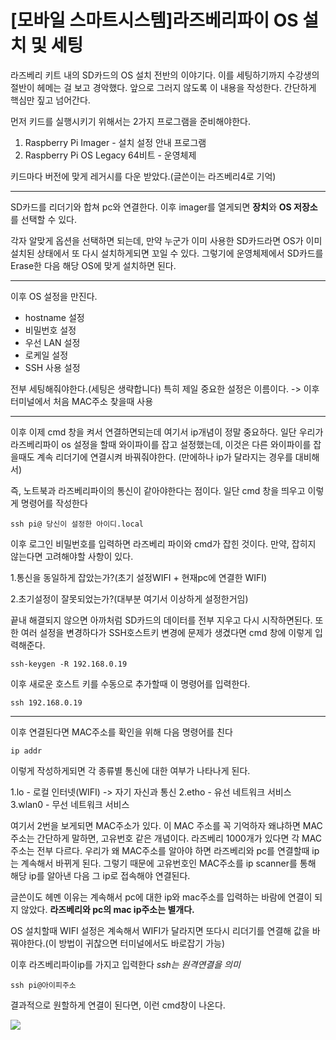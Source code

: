 # [모바일 스마트시스템]라즈베리파이 OS 설치 및 세팅

라즈베리 키트 내의 SD카드의 OS 설치 전반의 이야기다. 이를 세팅하기까지 수강생의 절반이 헤메는 걸 보고 경악했다. 앞으로 그러지 않도록 이 내용을 작성한다. 간단하게 핵심만 짚고 넘어간다.

먼저 키드를 실행시키기 위해서는 2가지 프로그램을 준비해야한다.

1. Raspberry Pi Imager - 설치 설정 안내 프로그램
2. Raspberry Pi OS Legacy 64비트 - 운영체제

키드마다 버전에 맞게 레거시를 다운 받았다.(글쓴이는 라즈베리4로 기억)

---

SD카드를 리더기와 합쳐 pc와 연결한다.
이후 imager를 열게되면 **장치**와 **OS 저장소**를 선택할 수 있다.

각자 알맞게 옵션을 선택하면 되는데, 만약 누군가 이미 사용한 SD카드라면 OS가 이미 설치된 상태에서 또 다시 설치하게되면 꼬일 수 있다. 그렇기에 운영체제에서 SD카드를 Erase한 다음 해당 OS에 맞게 설치하면 된다.

---
이후 OS 설정을 만진다.
 
 - hostname 설정
 - 비밀번호 설정
 - 우선 LAN 설정
 - 로케일 설정
 - SSH 사용 설정
 
 전부 세팅해줘야한다.(세팅은 생략합니다)
 특히 제일 중요한 설정은 이름이다. -> 이후 터미널에서 처음 MAC주소 찾을때 사용
 
---
 
이후 이제 cmd 창을 켜서 연결하면되는데 여기서 ip개념이 정말 중요하다.
일단 우리가 라즈베리파이 os 설정을 할때 와이파이를 잡고 설정했는데,
이것은 다른 와이파이를 잡을때도 계속 리더기에 연결시켜 바꿔줘야한다.
(만에하나 ip가 달라지는 경우를 대비해서)

즉, 노트북과 라즈베리파이의 통신이 같아야한다는 점이다.
일단 cmd 창을 띄우고 이렇게 명령어를 작성한다
```
ssh pi@ 당신이 설정한 아이디.local
```

이후 로그인 비밀번호를 입력하면 라즈베리 파이와 cmd가 잡힌 것이다.
만약, 잡히지 않는다면 고려해야할 사항이 있다.

1.통신을 동일하게 잡았는가?(초기 설정WIFI + 현재pc에 연결한 WIFI)

2.초기설정이 잘못되었는가?(대부분 여기서 이상하게 설정한거임)

끝내 해결되지 않으면 아까처럼 SD카드의 데이터를 전부 지우고 다시 시작하면된다.
또한 여러 설정을 변경하다가 SSH호스트키 변경에 문제가 생겼다면
cmd 창에 이렇게 입력해준다.
```
ssh-keygen -R 192.168.0.19
```
이후 새로운 호스트 키를 수동으로 추가할때 이 명령어를 입력한다.
```
ssh 192.168.0.19

```
---

이후 연결된다면 MAC주소를 확인을 위해
다음 명령어를 친다
```
ip addr
```

이렇게 작성하게되면 각 종류별 통신에 대한 여부가 나타나게 된다.

1.lo - 로컬 인터넷(WIFI) -> 자기 자신과 통신
2.etho - 유선 네트워크 서비스
3.wlan0 - 무선 네트워크 서비스

여기서 2번을 보게되면 MAC주소가 있다. 이 MAC 주소를 꼭 기억하자 왜냐하면 MAC주소는 간단하게 말하면, 고유번호 같은 개념이다. 라즈베리 1000개가 있다면 각 MAC주소는 전부 다르다. 우리가 왜 MAC주소를 알아야 하면 라즈베리와 pc를 연결할때 ip는 계속해서 바뀌게 된다. 그렇기 때문에 고유번호인 MAC주소를 ip scanner를 통해 해당 ip를 알아낸 다음 그 ip로 접속해야 연결된다.

글쓴이도 헤멘 이유는 계속해서 pc에 대한 ip와 mac주소를 입력하는 바람에 연결이 되지 않았다. **라즈베리와 pc의 mac ip주소는 별개다.**

OS 설치할때 WIFI 설정은 계속해서 WIFI가 달라지면 또다시 리더기를 연결해 값을 바꿔야한다.(이 방법이 귀찮으면 터미널에서도 바로잡기 가능)

이후 라즈베리파이ip를 가지고 입력한다
_ssh는 원격연결을 의미_
```
ssh pi@아이피주소
```
결과적으로 원할하게 연결이 된다면, 이런 cmd창이 나온다.

![](https://velog.velcdn.com/images/bluepaper14/post/962dbd63-7fca-4a22-b502-e3a88fce8a92/image.png)







 
 
